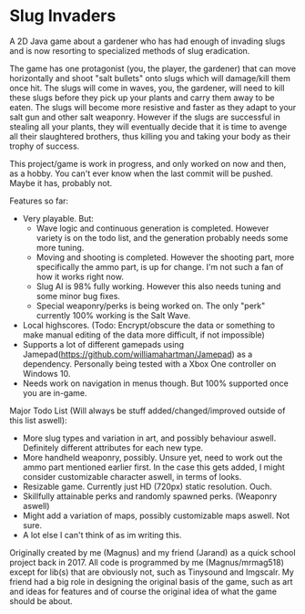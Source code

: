# Slug Invaders
A 2D Java game about a gardener who has had enough of invading slugs and is now resorting to specialized methods of slug eradication.

The game has one protagonist (you, the player, the gardener) that can move horizontally and shoot "salt bullets" onto slugs which will damage/kill them once hit. 
The slugs will come in waves, you, the gardener, will need to kill these slugs before they pick up your plants and carry them away to be eaten.
The slugs will become more resistive and faster as they adapt to your salt gun and other salt weaponry.
However if the slugs are successful in stealing all your plants, they will eventually decide that it is time to avenge all their slaughtered brothers, thus killing you and taking your body as their trophy of success.

This project/game is work in progress, and only worked on now and then, as a hobby. You can't ever know when the last commit will be pushed. Maybe it has, probably not.

Features so far:
* Very playable. But:
  * Wave logic and continuous generation is completed. However variety is on the todo list, and the generation probably needs some more tuning.
  * Moving and shooting is completed. However the shooting part, more specifically the ammo part, is up for change. I'm not such a fan of how it works right now.
  * Slug AI is 98% fully working. However this also needs tuning and some minor bug fixes.
  * Special weaponry/perks is being worked on. The only "perk" currently 100% working is the Salt Wave.
* Local highscores. (Todo: Encrypt/obscure the data or something to make manual editing of the data more difficult, if not impossible)
* Supports a lot of different gamepads using Jamepad(https://github.com/williamahartman/Jamepad) as a dependency. Personally being tested with a Xbox One controller on Windows 10.
* Needs work on navigation in menus though. But 100% supported once you are in-game.

Major Todo List (Will always be stuff added/changed/improved outside of this list aswell):
* More slug types and variation in art, and possibly behaviour aswell. Definitely different attributes for each new type.
* More handheld weaponry, possibly. Unsure yet, need to work out the ammo part mentioned earlier first. In the case this gets added, I might consider customizable character aswell, in terms of looks.
* Resizable game. Currently just HD (720px) static resolution. Ouch.
* Skillfully attainable perks and randomly spawned perks. (Weaponry aswell)
* Might add a variation of maps, possibly customizable maps aswell. Not sure.
* A lot else I can't think of as im writing this.

Originally created by me (Magnus) and my friend (Jarand) as a quick school project back in 2017. 
All code is programmed by me (Magnus/mrmag518) except for lib(s) that are obviously not, such as Tinysound and Imgscalr.
My friend had a big role in designing the original basis of the game, such as art and ideas for features and of course the original idea of what the game should be about.
